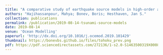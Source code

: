 ```yaml
---
title: "A comparative study of earthquake source models in high-order accurate tsunami simulations"
authors: "Hajihassanpour, Mahya; Bonev, Boris; Hesthaven, Jan S."
collection: publications
permalink: /publication/2019-08-14-tsunami-source-models
date: 2019-08-14
venue: 'Ocean Modelling'
paperurl: 'http://dx.doi.org/10.1016/j.ocemod.2019.101429'
thumbnail: https://bonevbs.github.io/files/tohoku_prev.png
pdf: https://pdf.sciencedirectassets.com/272136/1-s2.0-S1463500319X00086/1-s2.0-S1463500318302658/main.pdf
---
```

